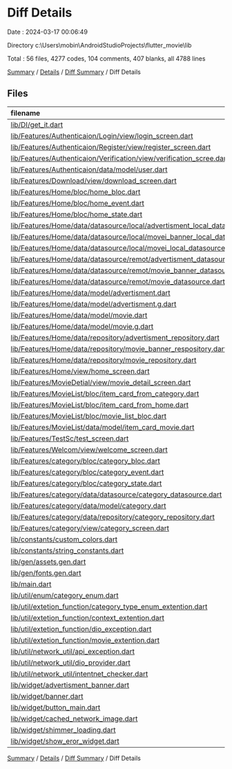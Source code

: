 # Diff Details

Date : 2024-03-17 00:06:49

Directory c:\\Users\\mobin\\AndroidStudioProjects\\flutter_movie\\lib

Total : 56 files,  4277 codes, 104 comments, 407 blanks, all 4788 lines

[Summary](results.md) / [Details](details.md) / [Diff Summary](diff.md) / Diff Details

## Files
| filename | language | code | comment | blank | total |
| :--- | :--- | ---: | ---: | ---: | ---: |
| [lib/DI/get_it.dart](/lib/DI/get_it.dart) | Dart | 68 | 0 | 14 | 82 |
| [lib/Features/Authenticaion/Login/view/login_screen.dart](/lib/Features/Authenticaion/Login/view/login_screen.dart) | Dart | 135 | 0 | 10 | 145 |
| [lib/Features/Authenticaion/Register/view/register_screen.dart](/lib/Features/Authenticaion/Register/view/register_screen.dart) | Dart | 211 | 35 | 16 | 262 |
| [lib/Features/Authenticaion/Verification/view/verification_scree.dart](/lib/Features/Authenticaion/Verification/view/verification_scree.dart) | Dart | 264 | 0 | 11 | 275 |
| [lib/Features/Authenticaion/data/model/user.dart](/lib/Features/Authenticaion/data/model/user.dart) | Dart | 29 | 0 | 3 | 32 |
| [lib/Features/Download/view/download_screen.dart](/lib/Features/Download/view/download_screen.dart) | Dart | 75 | 0 | 3 | 78 |
| [lib/Features/Home/bloc/home_bloc.dart](/lib/Features/Home/bloc/home_bloc.dart) | Dart | 63 | 1 | 6 | 70 |
| [lib/Features/Home/bloc/home_event.dart](/lib/Features/Home/bloc/home_event.dart) | Dart | 6 | 0 | 4 | 10 |
| [lib/Features/Home/bloc/home_state.dart](/lib/Features/Home/bloc/home_state.dart) | Dart | 26 | 0 | 5 | 31 |
| [lib/Features/Home/data/datasource/local/advertisment_local_datasource.dart](/lib/Features/Home/data/datasource/local/advertisment_local_datasource.dart) | Dart | 56 | 0 | 6 | 62 |
| [lib/Features/Home/data/datasource/local/movei_banner_local_datasource.dart](/lib/Features/Home/data/datasource/local/movei_banner_local_datasource.dart) | Dart | 57 | 0 | 6 | 63 |
| [lib/Features/Home/data/datasource/local/movei_local_datasource.dart](/lib/Features/Home/data/datasource/local/movei_local_datasource.dart) | Dart | 268 | 6 | 25 | 299 |
| [lib/Features/Home/data/datasource/remot/advertisment_datasource.dart](/lib/Features/Home/data/datasource/remot/advertisment_datasource.dart) | Dart | 23 | 0 | 4 | 27 |
| [lib/Features/Home/data/datasource/remot/movie_banner_datasource.dart](/lib/Features/Home/data/datasource/remot/movie_banner_datasource.dart) | Dart | 25 | 0 | 3 | 28 |
| [lib/Features/Home/data/datasource/remot/movie_datasource.dart](/lib/Features/Home/data/datasource/remot/movie_datasource.dart) | Dart | 117 | 0 | 14 | 131 |
| [lib/Features/Home/data/model/advertisment.dart](/lib/Features/Home/data/model/advertisment.dart) | Dart | 19 | 0 | 5 | 24 |
| [lib/Features/Home/data/model/advertisment.g.dart](/lib/Features/Home/data/model/advertisment.g.dart) | Dart | 36 | 4 | 8 | 48 |
| [lib/Features/Home/data/model/movie.dart](/lib/Features/Home/data/model/movie.dart) | Dart | 43 | 0 | 5 | 48 |
| [lib/Features/Home/data/model/movie.g.dart](/lib/Features/Home/data/model/movie.g.dart) | Dart | 48 | 4 | 8 | 60 |
| [lib/Features/Home/data/repository/advertisment_repository.dart](/lib/Features/Home/data/repository/advertisment_repository.dart) | Dart | 30 | 0 | 5 | 35 |
| [lib/Features/Home/data/repository/movie_banner_respository.dart](/lib/Features/Home/data/repository/movie_banner_respository.dart) | Dart | 30 | 0 | 5 | 35 |
| [lib/Features/Home/data/repository/movie_repository.dart](/lib/Features/Home/data/repository/movie_repository.dart) | Dart | 126 | 12 | 22 | 160 |
| [lib/Features/Home/view/home_screen.dart](/lib/Features/Home/view/home_screen.dart) | Dart | 613 | 1 | 28 | 642 |
| [lib/Features/MovieDetial/view/movie_detail_screen.dart](/lib/Features/MovieDetial/view/movie_detail_screen.dart) | Dart | 411 | 1 | 18 | 430 |
| [lib/Features/MovieList/bloc/item_card_from_category.dart](/lib/Features/MovieList/bloc/item_card_from_category.dart) | Dart | 55 | 0 | 10 | 65 |
| [lib/Features/MovieList/bloc/item_card_from_home.dart](/lib/Features/MovieList/bloc/item_card_from_home.dart) | Dart | 0 | 0 | 1 | 1 |
| [lib/Features/MovieList/bloc/movie_list_bloc.dart](/lib/Features/MovieList/bloc/movie_list_bloc.dart) | Dart | -18 | -3 | 0 | -21 |
| [lib/Features/MovieList/data/model/item_card_movie.dart](/lib/Features/MovieList/data/model/item_card_movie.dart) | Dart | 0 | 0 | -1 | -1 |
| [lib/Features/TestSc/test_screen.dart](/lib/Features/TestSc/test_screen.dart) | Dart | 75 | 0 | 5 | 80 |
| [lib/Features/Welcom/view/welcome_screen.dart](/lib/Features/Welcom/view/welcome_screen.dart) | Dart | 58 | 0 | 3 | 61 |
| [lib/Features/category/bloc/category_bloc.dart](/lib/Features/category/bloc/category_bloc.dart) | Dart | 21 | 0 | 6 | 27 |
| [lib/Features/category/bloc/category_event.dart](/lib/Features/category/bloc/category_event.dart) | Dart | 2 | 0 | 2 | 4 |
| [lib/Features/category/bloc/category_state.dart](/lib/Features/category/bloc/category_state.dart) | Dart | 11 | 0 | 5 | 16 |
| [lib/Features/category/data/datasource/category_datasource.dart](/lib/Features/category/data/datasource/category_datasource.dart) | Dart | 69 | 0 | 5 | 74 |
| [lib/Features/category/data/model/category.dart](/lib/Features/category/data/model/category.dart) | Dart | 22 | 0 | 5 | 27 |
| [lib/Features/category/data/repository/category_repository.dart](/lib/Features/category/data/repository/category_repository.dart) | Dart | 40 | 0 | 5 | 45 |
| [lib/Features/category/view/category_screen.dart](/lib/Features/category/view/category_screen.dart) | Dart | 252 | 3 | 14 | 269 |
| [lib/constants/custom_colors.dart](/lib/constants/custom_colors.dart) | Dart | 10 | 0 | 3 | 13 |
| [lib/constants/string_constants.dart](/lib/constants/string_constants.dart) | Dart | 10 | 0 | 2 | 12 |
| [lib/gen/assets.gen.dart](/lib/gen/assets.gen.dart) | Dart | 137 | 30 | 35 | 202 |
| [lib/gen/fonts.gen.dart](/lib/gen/fonts.gen.dart) | Dart | 5 | 9 | 5 | 19 |
| [lib/main.dart](/lib/main.dart) | Dart | 81 | 0 | 4 | 85 |
| [lib/util/enum/category_enum.dart](/lib/util/enum/category_enum.dart) | Dart | 11 | 0 | 1 | 12 |
| [lib/util/extetion_function/category_type_enum_extention.dart](/lib/util/extetion_function/category_type_enum_extention.dart) | Dart | 17 | 0 | 2 | 19 |
| [lib/util/extetion_function/context_extention.dart](/lib/util/extetion_function/context_extention.dart) | Dart | 6 | 0 | 2 | 8 |
| [lib/util/extetion_function/dio_exception.dart](/lib/util/extetion_function/dio_exception.dart) | Dart | 9 | 0 | 3 | 12 |
| [lib/util/extetion_function/movie_extention.dart](/lib/util/extetion_function/movie_extention.dart) | Dart | 14 | 0 | 3 | 17 |
| [lib/util/network_util/api_exception.dart](/lib/util/network_util/api_exception.dart) | Dart | 5 | 0 | 1 | 6 |
| [lib/util/network_util/dio_provider.dart](/lib/util/network_util/dio_provider.dart) | Dart | 7 | 0 | 2 | 9 |
| [lib/util/network_util/intentnet_checker.dart](/lib/util/network_util/intentnet_checker.dart) | Dart | 12 | 0 | 3 | 15 |
| [lib/widget/advertisment_banner.dart](/lib/widget/advertisment_banner.dart) | Dart | 58 | 0 | 4 | 62 |
| [lib/widget/banner.dart](/lib/widget/banner.dart) | Dart | 50 | 0 | 4 | 54 |
| [lib/widget/button_main.dart](/lib/widget/button_main.dart) | Dart | 35 | 0 | 4 | 39 |
| [lib/widget/cached_network_image.dart](/lib/widget/cached_network_image.dart) | Dart | 23 | 0 | 4 | 27 |
| [lib/widget/shimmer_loading.dart](/lib/widget/shimmer_loading.dart) | Dart | 404 | 0 | 27 | 431 |
| [lib/widget/show_eror_widget.dart](/lib/widget/show_eror_widget.dart) | Dart | 17 | 1 | 4 | 22 |

[Summary](results.md) / [Details](details.md) / [Diff Summary](diff.md) / Diff Details